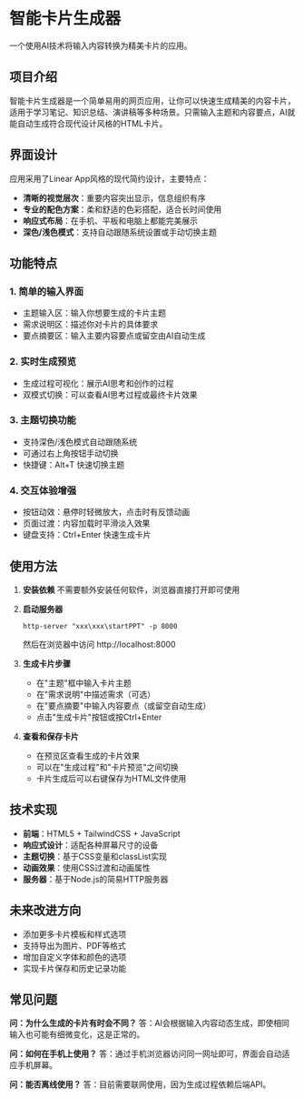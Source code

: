 # 智能卡片生成器

一个使用AI技术将输入内容转换为精美卡片的应用。

## 项目介绍

智能卡片生成器是一个简单易用的网页应用，让你可以快速生成精美的内容卡片，适用于学习笔记、知识总结、演讲稿等多种场景。只需输入主题和内容要点，AI就能自动生成符合现代设计风格的HTML卡片。

## 界面设计

应用采用了Linear App风格的现代简约设计，主要特点：

- **清晰的视觉层次**：重要内容突出显示，信息组织有序
- **专业的配色方案**：柔和舒适的色彩搭配，适合长时间使用
- **响应式布局**：在手机、平板和电脑上都能完美展示
- **深色/浅色模式**：支持自动跟随系统设置或手动切换主题

## 功能特点

### 1. 简单的输入界面
- 主题输入区：输入你想要生成的卡片主题
- 需求说明区：描述你对卡片的具体要求
- 要点摘要区：输入主要内容要点或留空由AI自动生成

### 2. 实时生成预览
- 生成过程可视化：展示AI思考和创作的过程
- 双模式切换：可以查看AI思考过程或最终卡片效果

### 3. 主题切换功能
- 支持深色/浅色模式自动跟随系统
- 可通过右上角按钮手动切换
- 快捷键：Alt+T 快速切换主题

### 4. 交互体验增强
- 按钮动效：悬停时轻微放大，点击时有反馈动画
- 页面过渡：内容加载时平滑淡入效果
- 键盘支持：Ctrl+Enter 快速生成卡片

## 使用方法

1. **安装依赖**
   不需要额外安装任何软件，浏览器直接打开即可使用

2. **启动服务器**
   ```
   http-server "xxx\xxx\startPPT" -p 8000
   ```
   然后在浏览器中访问 http://localhost:8000

3. **生成卡片步骤**
   - 在"主题"框中输入卡片主题
   - 在"需求说明"中描述需求（可选）
   - 在"要点摘要"中输入内容要点（或留空自动生成）
   - 点击"生成卡片"按钮或按Ctrl+Enter

4. **查看和保存卡片**
   - 在预览区查看生成的卡片效果
   - 可以在"生成过程"和"卡片预览"之间切换
   - 卡片生成后可以右键保存为HTML文件使用

## 技术实现

- **前端**：HTML5 + TailwindCSS + JavaScript
- **响应式设计**：适配各种屏幕尺寸的设备
- **主题切换**：基于CSS变量和classList实现
- **动画效果**：使用CSS过渡和动画属性
- **服务器**：基于Node.js的简易HTTP服务器

## 未来改进方向

- 添加更多卡片模板和样式选项
- 支持导出为图片、PDF等格式
- 增加自定义字体和颜色的选项
- 实现卡片保存和历史记录功能

## 常见问题

**问：为什么生成的卡片有时会不同？**
答：AI会根据输入内容动态生成，即使相同输入也可能有细微变化，这是正常的。

**问：如何在手机上使用？**
答：通过手机浏览器访问同一网址即可，界面会自动适应手机屏幕。

**问：能否离线使用？**
答：目前需要联网使用，因为生成过程依赖后端API。

